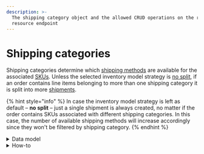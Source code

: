 ```yaml
---
description: >-
  The shipping category object and the allowed CRUD operations on the related
  resource endpoint
---
```


# Shipping categories

Shipping categories determine which [shipping methods](../shipping\_methods/) are available for the associated [SKUs](../skus/). Unless the selected inventory model strategy is [no split](https://docs.commercelayer.io/developers/v/how-tos/inventory-model-strategies/no-split), if an order contains line items belonging to more than one shipping category it is split into more [shipments](../shipments/).

{% hint style="info" %}
In case the inventory model strategy is left as default – **no split** – just a single shipment is always created, no matter if the order contains SKUs associated with different shipping categories. In this case, the number of available shipping methods will increase accordingly since they won't be filtered by shipping category.
{% endhint %}

<details>

<summary>Data model</summary>

Check the related [ER diagram](https://commercelayer.io/docs/data-model/shipments-and-shipping-categories) and explore the flowchart that illustrates how the shipping category resource relates to the other API entities.

</details>

<details>

<summary>How-to</summary>

Check the related [guide](https://docs.commercelayer.io/developers/v/how-tos/inventory-model-strategies) to learn more about the available inventory model strategies, how they work, and how shipping categories are involved in the process.

</details>
